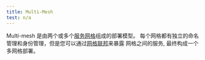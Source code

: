 ```yaml
---
title: Multi-Mesh
test: n/a
---
```


Multi-mesh 是由两个或多个[服务网格](/zh/docs/reference/glossary/#service-mesh)组成的部署模型。
每个网格都有独立的命名管理和身份管理，但是您可以通过[网格联邦](/zh/docs/reference/glossary/#mesh-federation)来暴露
网格之间的服务, 最终构成一个多网格部署。
